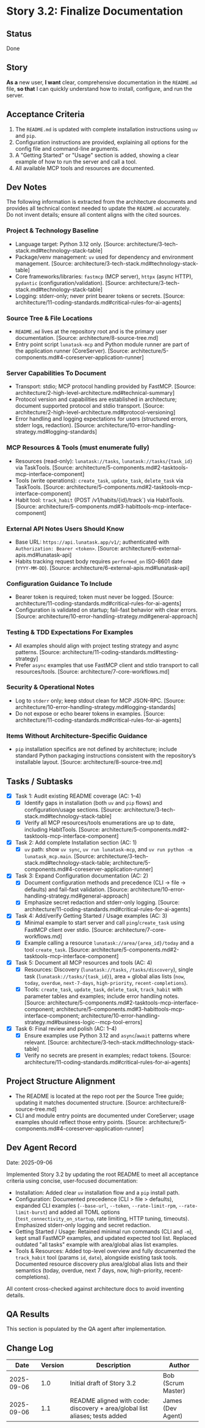 # Story 3.2: Finalize Documentation

## Status
Done

## Story
**As a** new user,
**I want** clear, comprehensive documentation in the `README.md` file,
**so that** I can quickly understand how to install, configure, and run the server.

## Acceptance Criteria
1. The `README.md` is updated with complete installation instructions using `uv` and `pip`.
2. Configuration instructions are provided, explaining all options for the config file and command-line arguments.
3. A "Getting Started" or "Usage" section is added, showing a clear example of how to run the server and call a tool.
4. All available MCP tools and resources are documented.

## Dev Notes

The following information is extracted from the architecture documents and provides all technical context needed to update the `README.md` accurately. Do not invent details; ensure all content aligns with the cited sources.

### Project & Technology Baseline
- Language target: Python 3.12 only. [Source: architecture/3-tech-stack.md#technology-stack-table]
- Package/venv management: `uv` used for dependency and environment management. [Source: architecture/3-tech-stack.md#technology-stack-table]
- Core frameworks/libraries: `fastmcp` (MCP server), `httpx` (async HTTP), `pydantic` (configuration/validation). [Source: architecture/3-tech-stack.md#technology-stack-table]
- Logging: stderr-only; never print bearer tokens or secrets. [Source: architecture/11-coding-standards.md#critical-rules-for-ai-agents]

### Source Tree & File Locations
- `README.md` lives at the repository root and is the primary user documentation. [Source: architecture/8-source-tree.md]
- Entry point script `lunatask-mcp` and Python module runner are part of the application runner (CoreServer). [Source: architecture/5-components.md#4-coreserver-application-runner]

### Server Capabilities To Document
- Transport: stdio; MCP protocol handling provided by FastMCP. [Source: architecture/2-high-level-architecture.md#technical-summary]
- Protocol version and capabilities are established in architecture; document supported protocol and stdio transport. [Source: architecture/2-high-level-architecture.md#protocol-versioning]
- Error handling and logging expectations for users (structured errors, stderr logs, redaction). [Source: architecture/10-error-handling-strategy.md#logging-standards]

### MCP Resources & Tools (must enumerate fully)
- Resources (read-only): `lunatask://tasks`, `lunatask://tasks/{task_id}` via TaskTools. [Source: architecture/5-components.md#2-tasktools-mcp-interface-component]
- Tools (write operations): `create_task`, `update_task`, `delete_task` via TaskTools. [Source: architecture/5-components.md#2-tasktools-mcp-interface-component]
- Habit tool: `track_habit` (POST /v1/habits/{id}/track`) via HabitTools. [Source: architecture/5-components.md#3-habittools-mcp-interface-component]

### External API Notes Users Should Know
- Base URL: `https://api.lunatask.app/v1/`; authenticated with `Authorization: Bearer <token>`. [Source: architecture/6-external-apis.md#lunatask-api]
- Habits tracking request body requires `performed_on` ISO-8601 date (`YYYY-MM-DD`). [Source: architecture/6-external-apis.md#lunatask-api]

### Configuration Guidance To Include
- Bearer token is required; token must never be logged. [Source: architecture/11-coding-standards.md#critical-rules-for-ai-agents]
- Configuration is validated on startup; fail-fast behavior with clear errors. [Source: architecture/10-error-handling-strategy.md#general-approach]

### Testing & TDD Expectations For Examples
- All examples should align with project testing strategy and async patterns. [Source: architecture/11-coding-standards.md#testing-strategy]
- Prefer `async` examples that use FastMCP client and stdio transport to call resources/tools. [Source: architecture/7-core-workflows.md]

### Security & Operational Notes
- Log to `stderr` only; keep stdout clean for MCP JSON-RPC. [Source: architecture/10-error-handling-strategy.md#logging-standards]
- Do not expose or echo bearer tokens in examples. [Source: architecture/11-coding-standards.md#critical-rules-for-ai-agents]

### Items Without Architecture-Specific Guidance
- `pip` installation specifics are not defined by architecture; include standard Python packaging instructions consistent with the repository’s installable layout. [Source: architecture/8-source-tree.md]

## Tasks / Subtasks

- [x] Task 1: Audit existing README coverage (AC: 1–4)
  - [x] Identify gaps in installation (both `uv` and `pip` flows) and configuration/usage sections. [Source: architecture/3-tech-stack.md#technology-stack-table]
  - [x] Verify all MCP resources/tools enumerations are up to date, including HabitTools. [Source: architecture/5-components.md#2-tasktools-mcp-interface-component]

- [x] Task 2: Add complete Installation section (AC: 1)
  - [x] `uv` path: show `uv sync`, `uv run lunatask-mcp`, and `uv run python -m lunatask_mcp.main`. [Source: architecture/3-tech-stack.md#technology-stack-table; architecture/5-components.md#4-coreserver-application-runner]

- [x] Task 3: Expand Configuration documentation (AC: 2)
  - [x] Document configuration methods and precedence (CLI → file → defaults) and fail-fast validation. [Source: architecture/10-error-handling-strategy.md#general-approach]
  - [x] Emphasize secret redaction and stderr-only logging. [Source: architecture/11-coding-standards.md#critical-rules-for-ai-agents]

- [x] Task 4: Add/verify Getting Started / Usage examples (AC: 3)
  - [x] Minimal example to start server and call `ping`/`create_task` using FastMCP client over stdio. [Source: architecture/7-core-workflows.md]
  - [x] Example calling a resource `lunatask://area/{area_id}/today` and a tool `create_task`. [Source: architecture/5-components.md#2-tasktools-mcp-interface-component]

- [x] Task 5: Document all MCP resources and tools (AC: 4)
  - [x] Resources: Discovery (`lunatask://tasks`, `/tasks/discovery`), single task (`lunatask://tasks/{task_id}`), area + global alias lists (`now`, `today`, `overdue`, `next-7-days`, `high-priority`, `recent-completions`).
  - [x] Tools: `create_task`, `update_task`, `delete_task`, `track_habit` with parameter tables and examples; include error handling notes. [Source: architecture/5-components.md#2-tasktools-mcp-interface-component; architecture/5-components.md#3-habittools-mcp-interface-component; architecture/10-error-handling-strategy.md#business-logic--mcp-tool-errors]

- [x] Task 6: Final review and polish (AC: 1–4)
  - [x] Ensure examples use Python 3.12 and `async`/`await` patterns where relevant. [Source: architecture/3-tech-stack.md#technology-stack-table]
  - [x] Verify no secrets are present in examples; redact tokens. [Source: architecture/11-coding-standards.md#critical-rules-for-ai-agents]

## Project Structure Alignment
- The README is located at the repo root per the Source Tree guide; updating it matches documented structure. [Source: architecture/8-source-tree.md]
- CLI and module entry points are documented under CoreServer; usage examples should reflect those entry points. [Source: architecture/5-components.md#4-coreserver-application-runner]

## Dev Agent Record
Date: 2025-09-06

Implemented Story 3.2 by updating the root README to meet all acceptance criteria using concise, user‑focused documentation:

- Installation: Added clear `uv` installation flow and a `pip` install path.
- Configuration: Documented precedence (CLI > file > defaults), expanded CLI examples (`--base-url`, `--token`, `--rate-limit-rpm`, `--rate-limit-burst`) and added all TOML options (`test_connectivity_on_startup`, rate limiting, HTTP tuning, timeouts). Emphasized stderr-only logging and secret redaction.
- Getting Started / Usage: Retained minimal run commands (CLI and `-m`), kept small FastMCP examples, and updated expected tool list. Replaced outdated "all tasks" example with area/global alias list examples.
- Tools & Resources: Added top-level overview and fully documented the `track_habit` tool (params `id`, `date`), alongside existing task tools. Documented resource discovery plus area/global alias lists and their semantics (today, overdue, next 7 days, now, high-priority, recent-completions).

All content cross-checked against architecture docs to avoid inventing details.

## QA Results
This section is populated by the QA agent after implementation.

## Change Log
| Date       | Version | Description                     | Author |
| ---------- | ------- | ------------------------------- | ------ |
| 2025-09-06 | 1.0     | Initial draft of Story 3.2      | Bob (Scrum Master) |
| 2025-09-06 | 1.1     | README aligned with code: discovery + area/global list aliases; tests added | James (Dev Agent) |
